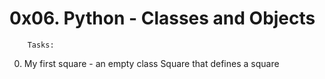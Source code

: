 # 0x06. Python - Classes and Objects

		Tasks:

0. My first square - an empty class Square that defines a square
